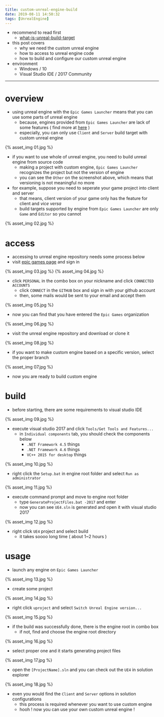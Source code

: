 ```yaml
---
title: custom-unreal-engine-build
date: 2019-08-11 14:50:32
tags: [UnrealEngine]
---
```


- recommend to read first
    - [what-is-unreal-build-target](https://baemincheon.github.io/2019/08/06/what-is-unreal-build-target/)
- this post covers
    - why we need the custom unreal engine
    - how to access to unreal engine code
    - how to build and configure our custom unreal engine
- environment
    - Windows / 10
    - Visual Studio IDE / 2017 Community

---

# overview
- using unreal engine with the `Epic Games Launcher` means that you can use some parts of unreal engine
    - because, engines provided from `Epic Games Launcher` are lack of some features ( find more at [here](https://answers.unrealengine.com/questions/39658/differences-between-github-and-unreal-download.html) )
    - especially, you can only use `Client` and `Server` build target with custom unreal engine

{% asset_img 01.jpg %}
- if you want to use whole of unreal engine, you need to build unreal engine from source code
    - making a project with custom engine, `Epic Games Launcher` recognizes the project but not the version of engine
    - you can see the `Other` on the screenshot above, which means that versioning is not meaningful no more
- for example, suppose you need to seperate your game project into client and server
    - that means, client version of your game only has the feature for client and _vice versa_
    - build targets supported by engine from `Epic Games Launcher` are only `Game` and `Editor` so you cannot

{% asset_img 02.jpg %}

# access
- accessing to unreal engine repository needs some process below
- visit [epic games page](https://www.unrealengine.com/en-US/?lang=en-US) and sign in

{% asset_img 03.jpg %}
{% asset_img 04.jpg %}
- click `PERSONAL` in the combo box on your nickname and click `CONNECTED ACCOUNTS`
    - click `CONNECT` in the `GITHUB` box and sign in with your github account
    - then, some mails would be sent to your email and accept them

{% asset_img 05.jpg %}
- now you can find that you have entered the `Epic Games` organization

{% asset_img 06.jpg %}
- visit the unreal engine repository and download or clone it

{% asset_img 08.jpg %}
- if you want to make custom engine based on a specific version, select the proper branch

{% asset_img 07.jpg %}
- now you are ready to build custom engine

# build
- before starting, there are some requirements to visual studio IDE

{% asset_img 09.jpg %}
- execute visual studio 2017 and click `Tools/Get Tools and Features...`
    - in `Individual components` tab, you should check the components below
        - `.NET Framework 4.5` things
        - `.NET Framework 4.6` things
        - `VC++ 2015 for desktop` things

{% asset_img 10.jpg %}
- right click the `Setup.bat` in engine root folder and select `Run as administrator`

{% asset_img 11.jpg %}
- execute command prompt and move to engine root folder
    - type `GenerateProjectFiles.bat -2017` and enter
    - now you can see `UE4.sln` is generated and open it with visual studio 2017

{% asset_img 12.jpg %}
- right click `UE4` project and select build
    - it takes soooo long time ( about 1~2 hours )

# usage
- launch any engine on `Epic Games Launcher`

{% asset_img 13.jpg %}
- create some project

{% asset_img 14.jpg %}
- right click `uproject` and select `Switch Unreal Engine version...`

{% asset_img 15.jpg %}
- if the build was successfully done, there is the engine root in combo box
    - if not, find and choose the engine root directory

{% asset_img 16.jpg %}
- select proper one and it starts generating project files

{% asset_img 17.jpg %}
- open the `[ProjectName].sln` and you can check out the `UE4` in solution explorer

{% asset_img 18.jpg %}
- even you would find the `Client` and `Server` options in solution configurations
    - this process is required whenever you want to use custom engine
    - hooh ! now you can use your own custom unreal engine !
